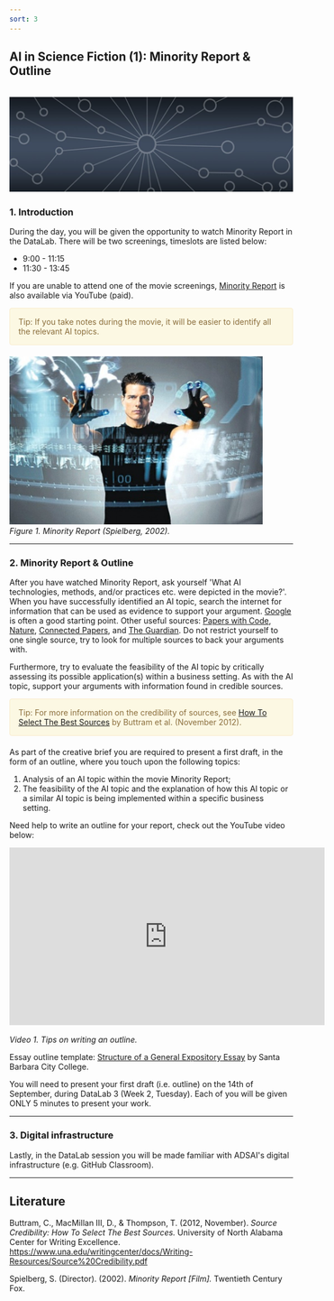 ```yaml
---
sort: 3
---
```


## __AI in Science Fiction (1): Minority Report & Outline__
\
<img src="./images/datalab_banner.jpg" alt="Books banner" width="600"/>

### 1. Introduction

During the day, you will be given the opportunity to watch Minority Report in the DataLab. There will be two screenings, timeslots are listed below:

- 9:00 - 11:15
- 11:30 - 13:45

If you are unable to attend one of the movie screenings, [Minority Report]( https://www.youtube.com/watch?v=msjM96zhles) is also available via YouTube (paid).

<div style="padding: 15px; border: 1px solid transparent; border-color: transparent; margin-bottom: 20px; border-radius: 4px; color: #8a6d3b;; background-color: #fcf8e3; border-color: #faebcc;">
Tip: If you take notes during the movie, it will be easier to identify all the relevant AI topics.
</div>

<img src="./images/minority_report.jpg" alt="Minority Report" width="450"/> \
*Figure 1. Minority Report (Spielberg, 2002).*

***

### 2. Minority Report & Outline

After you have watched Minority Report, ask yourself 'What AI technologies, methods, and/or practices etc. were depicted in the movie?'. When you have successfully identified an AI topic, search the internet for information that can be used as evidence to support your argument. [Google](https://www.google.com/) is often a good starting point. Other useful sources: [Papers with Code](https://paperswithcode.com/), [Nature](https://www.nature.com/), [Connected Papers](https://www.connectedpapers.com/), and [The Guardian](https://www.theguardian.com/international). Do not restrict yourself to one single source, try to look for multiple sources to back your arguments with.

Furthermore, try to evaluate the feasibility of the AI topic by critically assessing its possible application(s) within a business setting. As with the AI topic, support your arguments with information found in credible sources.

<div style="padding: 15px; border: 1px solid transparent; border-color: transparent; margin-bottom: 20px; border-radius: 4px; color: #8a6d3b;; background-color: #fcf8e3; border-color: #faebcc;">
Tip: For more information on the credibility of sources, see <a href="./documents/source_credibility.pdf">How To Select The Best Sources</a> by Buttram et al. (November 2012).
</div>   

As part of the creative brief you are required to present a first draft, in the form of an outline, where you touch upon the following topics:

1. Analysis of an AI topic within the movie Minority Report;
2. The feasibility of the AI topic and the explanation of how this AI topic or a similar AI topic is being implemented within a specific business setting.

Need help to write an outline for your report, check out the YouTube video below:

<iframe width="560" height="315" src="https://www.youtube.com/embed/1t4E7pJbIpY" title="YouTube video player" frameborder="0" allow="accelerometer; autoplay; clipboard-write; encrypted-media; gyroscope; picture-in-picture" allowfullscreen></iframe>

*Video 1. Tips on writing an outline.*

Essay outline template: [Structure of a General Expository Essay](./documents/main_structure-of-a-general-expository-essay-santa-barbara-city-college.pdf) by Santa Barbara City College.


You will need to present your first draft (i.e. outline) on the 14th of September, during DataLab 3 (Week 2, Tuesday). Each of you will be given ONLY 5 minutes to present your work.

***

### 3. Digital infrastructure

Lastly, in the DataLab session you will be made familiar with ADSAI's digital infrastructure (e.g. GitHub Classroom).

***

## __Literature__

Buttram, C., MacMillan III, D., & Thompson, T. (2012, November).
*Source Credibility: How To Select The Best Sources.* University of North Alabama Center for Writing Excellence. https://www.una.edu/writingcenter/docs/Writing-Resources/Source%20Credibility.pdf

Spielberg, S. (Director). (2002). *Minority Report [Film].* Twentieth Century Fox.  
